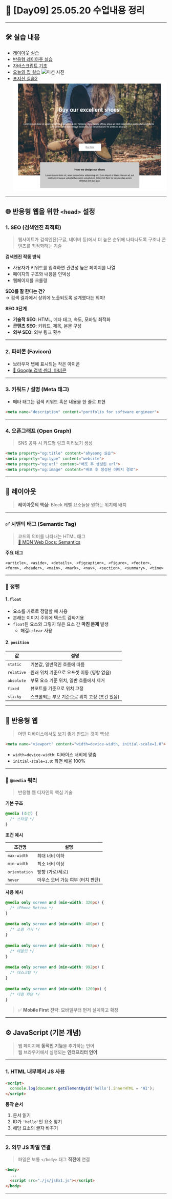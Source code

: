 
# 📘 [Day09] 25.05.20 수업내용 정리

---

## 🛠️ 실습 내용

- [레이아웃 실습](layoutEx1.html)  
- [반응형 레이아웃 실습](layoutEx2.html)
- [자바스크립트 기초](jsEx1.html)
- [오늘의 집 실습](positionEx1.html)
![미션 사진](./img/완료화면사진1.gif)
- [포지션 실습2](test.html)
![미션 사진](./img/완료화면사진2.png)


---

## 🌐 반응형 웹을 위한 `<head>` 설정

### 1. SEO (검색엔진 최적화)

> 웹사이트가 검색엔진(구글, 네이버 등)에서 더 높은 순위에 나타나도록 구조나 콘텐츠를 최적화하는 기술

**검색엔진 작동 방식**
- 사용자가 키워드를 입력하면 관련성 높은 페이지를 나열
- 페이지의 구조와 내용을 인덱싱
- 웹페이지를 크롤링

**SEO를 잘 한다는 건?**  
→ 검색 결과에서 상위에 노출되도록 설계했다는 의미!

**SEO 3단계**
- **기술적 SEO**: HTML, 메타 태그, 속도, 모바일 최적화
- **콘텐츠 SEO**: 키워드, 제목, 본문 구성
- **외부 SEO**: 외부 링크 횟수

---

### 2. 파비콘 (Favicon)

- 브라우저 탭에 표시되는 작은 아이콘  
- [🔗 Google 검색 센터: 파비콘](https://developers.google.com/search/docs/appearance/favicon-in-search?hl=ko)

---

### 3. 키워드 / 설명 (Meta 태그)

- 메타 태그는 검색 키워드 혹은 내용을 한 줄로 표현  
```html
<meta name="description" content="portfolio for software engineer">
```

---

### 4. 오픈그래프 (Open Graph)

> SNS 공유 시 카드형 링크 미리보기 생성

```html
<meta property="og:title" content="ahyeong 실습">
<meta property="og:type" content="website">
<meta property="og:url" content="배포 후 생성된 url">
<meta property="og:image" content="배포 후 생성된 이미지 경로">
```

---

## 📐 레이아웃

> **레이아웃의 핵심:** Block 레벨 요소들을 원하는 위치에 배치

---

### ✅ 시맨틱 태그 (Semantic Tag)

> 코드의 의미를 나타내는 HTML 태그  
> [🔗 MDN Web Docs: Semantics](https://developer.mozilla.org/ko/docs/Glossary/Semantics)

**주요 태그**
```
<article>, <aside>, <details>, <figcaption>, <figure>, <footer>, 
<form>, <header>, <main>, <mark>, <nav>, <section>, <summary>, <time>
```

---

### 🧭 정렬

#### 1. `float`
- 요소를 가로로 정렬할 때 사용
- 본래는 이미지 주위에 텍스트 감싸기용
- `float`된 요소와 그렇지 않은 요소 간 **마진 문제** 발생
  - 해결: `clear` 사용

#### 2. `position`

| 값 | 설명 |
|--|--|
| `static` | 기본값, 일반적인 흐름에 따름 |
| `relative` | 원래 위치 기준으로 오프셋 이동 (영향 없음) |
| `absolute` | 부모 요소 기준 위치, 일반 흐름에서 제거 |
| `fixed` | 뷰포트를 기준으로 위치 고정 |
| `sticky` | 스크롤되는 부모 기준으로 위치 고정 (조건 있음) |

---

## 📱 반응형 웹

> 어떤 디바이스에서도 보기 좋게 만드는 것이 핵심!

```html
<meta name="viewport" content="width=device-width, initial-scale=1.0">
```

- `width=device-width`: 디바이스 너비에 맞춤  
- `initial-scale=1.0`: 화면 배율 100%

---

### 🎯 `@media` 쿼리

> 반응형 웹 디자인의 핵심 기술

**기본 구조**
```css
@media (조건) {
  /* 스타일 */
}
```

**조건 예시**

| 조건명 | 설명 |
|--------|------|
| `max-width` | 최대 너비 이하 |
| `min-width` | 최소 너비 이상 |
| `orientation` | 방향 (가로/세로) |
| `hover` | 마우스 오버 가능 여부 (터치 판단) |

**사용 예시**
```css
@media only screen and (min-width: 320px) {
  /* iPhone Retina */
}

@media only screen and (min-width: 480px) {
  /* 소형 기기 */
}

@media only screen and (min-width: 768px) {
  /* 태블릿 */
}

@media only screen and (min-width: 992px) {
  /* 데스크탑 */
}

@media only screen and (min-width: 1200px) {
  /* 대형 화면 */
}
```

> ✅ **Mobile First** 전략: 모바일부터 먼저 설계하고 확장

---

## ⚙️ JavaScript (기본 개념)

> 웹 페이지에 **동적인 기능**을 추가하는 언어  
> 웹 브라우저에서 실행되는 **인터프리터 언어**

---

### 1. HTML 내부에서 JS 사용

```html
<script>
  console.log(document.getElementById('hello').innerHTML = 'HI');
</script>
```

**동작 순서**
1. 문서 읽기
2. ID가 `'hello'`인 요소 찾기
3. 해당 요소의 글자 바꾸기

---

### 2. 외부 JS 파일 연결

> 파일은 보통 `</body>` 태그 **직전에** 연결

```html
<body>
  ...
  <script src="./js/jsEx1.js"></script>
</body>
```

---
